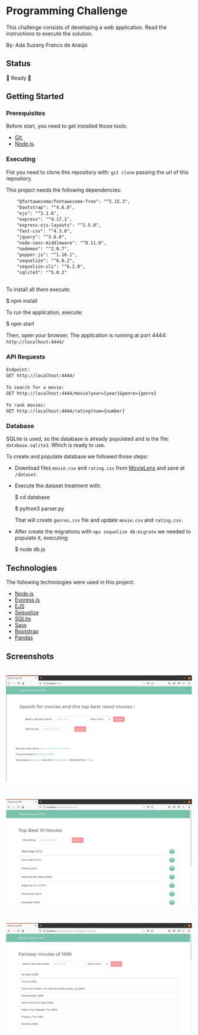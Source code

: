 # Programming Challenge

This challenge consists of developing a web application. Read the instructions to execute the solution.

By: Ada Suzany Franco de Araújo

## Status

:rocket: Ready :rocket: 

## Getting Started
### Prerequisites

Before start, you need to get installed those tools:

- [Git](https://git-scm.com),
- [Node.js](https://nodejs.org/en).


### Executing

Fist you need to clone this repository with: `` git clone `` passing the url of this repository.

This project needs the following dependencies:
```
    "@fortawesome/fontawesome-free": "^5.15.3",
    "bootstrap": "^4.6.0",
    "ejs": "^3.1.6",
    "express": "^4.17.1",
    "express-ejs-layouts": "^2.5.0",
    "fast-csv": "^4.3.6",
    "jquery": "^3.6.0",
    "node-sass-middleware": "^0.11.0",
    "nodemon": "^2.0.7",
    "popper.js": "^1.16.1",
    "sequelize": "^6.6.2",
    "sequelize-cli": "^6.2.0",
    "sqlite3": "^5.0.2"
    
```

To install all them execute:

$ npm install

To run the application, execute:

$ npm start

Then, open your browser. The application is running at port 4444:
`` http://localhost:4444/ ``


### API Requests

```
Endpoint:
GET http://localhost:4444/ 

To search for a movie:
GET http://localhost:4444/movie?year={year}&genre={genre} 

To rank movies:
GET http://localhost:4444/rating?num={number}

```

### Database

SQLite is used, so the database is already populated and is the file:
 ``database.sqlite3``. Which is ready to use.

To create and populate database we followed those steps:

- Download files ``movie.csv`` and ``rating.csv`` from [MovieLens](https://grouplens.org/datasets/movielens/) and save at ``/dataset``. 
- Execute the dataset treatment with:

	$ cd database

	$ python3 parser.py

	That will create ``genres.csv`` file and update ``movie.csv`` and ``rating.csv``.

- After create the migrations with ``npx sequelize db:migrate`` we needed to populate it, executing:

	$ node db.js


## Technologies

The following technologies were used in this project:
- [Node.js](https://nodejs.org/en/)
- [Express.js](https://expressjs.com/pt-br/)
- [EJS](https://ejs.co/)
- [Sequelize](https://sequelize.org/)
- [SQLite](https://www.sqlite.org/index.html)
- [Sass](https://sass-lang.com/)
- [Bootstrap](https://getbootstrap.com/)
- [Pandas](https://pandas.pydata.org/)

## Screenshots
<h1 align='center'>
	<img src="./public/screenshots/index.png"/>
</h1>

<h1 align='center'>
	<img src="./public/screenshots/rating.png"/>
</h1>

<h1 align='center'>
	<img src="./public/screenshots/movies.png"/>
</h1>


